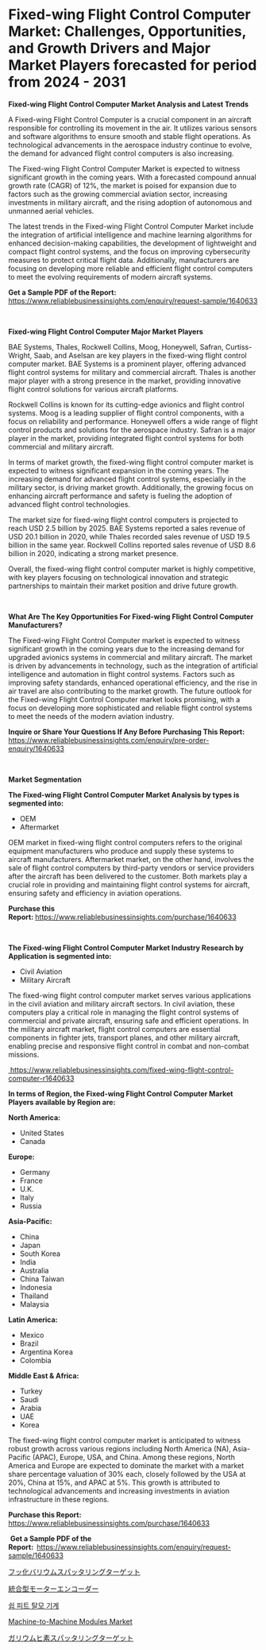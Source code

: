 <p><h1>Fixed-wing Flight Control Computer Market: Challenges, Opportunities, and Growth Drivers and Major Market Players forecasted for period from 2024 - 2031</h1></p><p><strong>Fixed-wing Flight Control Computer Market Analysis and Latest Trends</strong></p>
<p><p>A Fixed-wing Flight Control Computer is a crucial component in an aircraft responsible for controlling its movement in the air. It utilizes various sensors and software algorithms to ensure smooth and stable flight operations. As technological advancements in the aerospace industry continue to evolve, the demand for advanced flight control computers is also increasing.</p><p>The Fixed-wing Flight Control Computer Market is expected to witness significant growth in the coming years. With a forecasted compound annual growth rate (CAGR) of 12%, the market is poised for expansion due to factors such as the growing commercial aviation sector, increasing investments in military aircraft, and the rising adoption of autonomous and unmanned aerial vehicles.</p><p>The latest trends in the Fixed-wing Flight Control Computer Market include the integration of artificial intelligence and machine learning algorithms for enhanced decision-making capabilities, the development of lightweight and compact flight control systems, and the focus on improving cybersecurity measures to protect critical flight data. Additionally, manufacturers are focusing on developing more reliable and efficient flight control computers to meet the evolving requirements of modern aircraft systems.</p></p>
<p><strong>Get a Sample PDF of the Report:&nbsp;</strong> <a href="https://www.reliablebusinessinsights.com/enquiry/request-sample/1640633">https://www.reliablebusinessinsights.com/enquiry/request-sample/1640633</a></p>
<p>&nbsp;</p>
<p><strong>Fixed-wing Flight Control Computer Major Market Players</strong></p>
<p><p>BAE Systems, Thales, Rockwell Collins, Moog, Honeywell, Safran, Curtiss-Wright, Saab, and Aselsan are key players in the fixed-wing flight control computer market. BAE Systems is a prominent player, offering advanced flight control systems for military and commercial aircraft. Thales is another major player with a strong presence in the market, providing innovative flight control solutions for various aircraft platforms.</p><p>Rockwell Collins is known for its cutting-edge avionics and flight control systems. Moog is a leading supplier of flight control components, with a focus on reliability and performance. Honeywell offers a wide range of flight control products and solutions for the aerospace industry. Safran is a major player in the market, providing integrated flight control systems for both commercial and military aircraft.</p><p>In terms of market growth, the fixed-wing flight control computer market is expected to witness significant expansion in the coming years. The increasing demand for advanced flight control systems, especially in the military sector, is driving market growth. Additionally, the growing focus on enhancing aircraft performance and safety is fueling the adoption of advanced flight control technologies.</p><p>The market size for fixed-wing flight control computers is projected to reach USD 2.5 billion by 2025. BAE Systems reported a sales revenue of USD 20.1 billion in 2020, while Thales recorded sales revenue of USD 19.5 billion in the same year. Rockwell Collins reported sales revenue of USD 8.6 billion in 2020, indicating a strong market presence.</p><p>Overall, the fixed-wing flight control computer market is highly competitive, with key players focusing on technological innovation and strategic partnerships to maintain their market position and drive future growth.</p></p>
<p>&nbsp;</p>
<p><strong>What Are The Key Opportunities For Fixed-wing Flight Control Computer Manufacturers?</strong></p>
<p><p>The Fixed-wing Flight Control Computer market is expected to witness significant growth in the coming years due to the increasing demand for upgraded avionics systems in commercial and military aircraft. The market is driven by advancements in technology, such as the integration of artificial intelligence and automation in flight control systems. Factors such as improving safety standards, enhanced operational efficiency, and the rise in air travel are also contributing to the market growth. The future outlook for the Fixed-wing Flight Control Computer market looks promising, with a focus on developing more sophisticated and reliable flight control systems to meet the needs of the modern aviation industry.</p></p>
<p><strong>Inquire or Share Your Questions If Any Before Purchasing This Report:</strong> <a href="https://www.reliablebusinessinsights.com/enquiry/pre-order-enquiry/1640633">https://www.reliablebusinessinsights.com/enquiry/pre-order-enquiry/1640633</a></p>
<p>&nbsp;</p>
<p><strong>Market Segmentation</strong></p>
<p><strong>The Fixed-wing Flight Control Computer Market Analysis by types is segmented into:</strong></p>
<p><ul><li>OEM</li><li>Aftermarket</li></ul></p>
<p><p>OEM market in fixed-wing flight control computers refers to the original equipment manufacturers who produce and supply these systems to aircraft manufacturers. Aftermarket market, on the other hand, involves the sale of flight control computers by third-party vendors or service providers after the aircraft has been delivered to the customer. Both markets play a crucial role in providing and maintaining flight control systems for aircraft, ensuring safety and efficiency in aviation operations.</p></p>
<p><strong>Purchase this Report:&nbsp;</strong><a href="https://www.reliablebusinessinsights.com/purchase/1640633">https://www.reliablebusinessinsights.com/purchase/1640633</a></p>
<p>&nbsp;</p>
<p><strong>The Fixed-wing Flight Control Computer Market Industry Research by Application is segmented into:</strong></p>
<p><ul><li>Civil Aviation</li><li>Military Aircraft</li></ul></p>
<p><p>The fixed-wing flight control computer market serves various applications in the civil aviation and military aircraft sectors. In civil aviation, these computers play a critical role in managing the flight control systems of commercial and private aircraft, ensuring safe and efficient operations. In the military aircraft market, flight control computers are essential components in fighter jets, transport planes, and other military aircraft, enabling precise and responsive flight control in combat and non-combat missions.</p></p>
<p><a href="https://www.reliablebusinessinsights.com/fixed-wing-flight-control-computer-r1640633">&nbsp;https://www.reliablebusinessinsights.com/fixed-wing-flight-control-computer-r1640633</a></p>
<p><strong>In terms of Region, the Fixed-wing Flight Control Computer Market Players available by Region are:</strong></p>
<p>
    <p> <strong> North America: </strong>
        <ul>
            <li>United States</li>
            <li>Canada</li>
        </ul>
        </p> 
    <p> <strong> Europe: </strong>
        <ul>
            <li>Germany</li>
            <li>France</li>
            <li>U.K.</li>
            <li>Italy</li>
            <li>Russia</li>
        </ul>
        </p> 
    <p> <strong> Asia-Pacific: </strong>
        <ul>
            <li>China</li>
            <li>Japan</li>
            <li>South Korea</li>
            <li>India</li>
            <li>Australia</li>
            <li>China Taiwan</li>
            <li>Indonesia</li>
            <li>Thailand</li>
            <li>Malaysia</li>
        </ul>
        </p> 
    <p> <strong> Latin America: </strong>
        <ul>
            <li>Mexico</li>
            <li>Brazil</li>
            <li>Argentina Korea</li>
            <li>Colombia</li>
        </ul>
        </p> 
    <p> <strong> Middle East & Africa: </strong>
        <ul>
            <li>Turkey</li>
            <li>Saudi</li>
            <li>Arabia</li>
            <li>UAE</li>
            <li>Korea</li>
        </ul>
    </p>
    </p>
<p><p>The fixed-wing flight control computer market is anticipated to witness robust growth across various regions including North America (NA), Asia-Pacific (APAC), Europe, USA, and China. Among these regions, North America and Europe are expected to dominate the market with a market share percentage valuation of 30% each, closely followed by the USA at 20%, China at 15%, and APAC at 5%. This growth is attributed to technological advancements and increasing investments in aviation infrastructure in these regions.</p></p>
<p><strong>Purchase this Report: </strong><a href="https://www.reliablebusinessinsights.com/purchase/1640633">https://www.reliablebusinessinsights.com/purchase/1640633</a></p>
<p>&nbsp;<strong>Get a Sample PDF of the Report:&nbsp;&nbsp;</strong><a href="https://www.reliablebusinessinsights.com/enquiry/request-sample/1640633">https://www.reliablebusinessinsights.com/enquiry/request-sample/1640633</a></p>
<p><strong></strong></p>
<p><p><a href="https://github.com/mcbeesbxa270/Market-Research-Report-List-2/blob/main/837571893678.md">フッ化バリウムスパッタリングターゲット</a></p><p><a href="https://medium.com/@amehdzmay/%E7%B5%B1%E5%90%88%E3%83%A2%E3%83%BC%E3%82%BF%E3%83%BC%E3%82%A8%E3%83%B3%E3%82%B3%E3%83%BC%E3%83%80%E3%83%BC%E5%B8%82%E5%A0%B4%E5%88%86%E6%9E%90-%E3%81%9D%E3%81%AEcagr-%E5%B8%82%E5%A0%B4%E3%82%BB%E3%82%B0%E3%83%A1%E3%83%B3%E3%83%86%E3%83%BC%E3%82%B7%E3%83%A7%E3%83%B3-%E3%81%8A%E3%82%88%E3%81%B3%E3%82%B0%E3%83%AD%E3%83%BC%E3%83%90%E3%83%AB%E7%94%A3%E6%A5%AD%E6%A6%82%E8%A6%81-6d2f6fe9d3aa">統合型モーターエンコーダー</a></p><p><a href="https://medium.com/@joananitzsche/%EC%96%91-%EB%B0%9C%ED%84%B8%EC%A0%9C%EA%B1%B0-%EA%B8%B0%EA%B3%84-%EC%8B%9C%EC%9E%A5-%EA%B7%9C%EB%AA%A8%EB%8A%94-%EA%B8%80%EB%A1%9C%EB%B2%8C-%EC%82%B0%EC%97%85%EC%97%90%EC%84%9C-%EC%B5%9C%EA%B3%A0%EC%9D%98-%EB%A7%88%EC%BC%80%ED%8C%85-%EC%B1%84%EB%84%90%EC%9D%84-%EB%B3%B4%EC%97%AC%EC%A4%8D%EB%8B%88%EB%8B%A4-01c3b5ee2e81">쉽 피트 탈모 기계</a></p><p><a href="https://github.com/YashRP12/Market-Research-Report-List-4/blob/main/machine-to-machine-modules-market.md">Machine-to-Machine Modules Market</a></p><p><a href="https://github.com/NikitaBruen/Market-Research-Report-List-1/blob/main/528691993677.md">ガリウムヒ素スパッタリングターゲット</a></p></p>